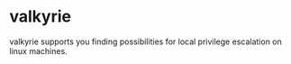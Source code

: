# valkyrie
valkyrie supports you finding possibilities for local privilege escalation on linux machines.
